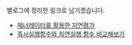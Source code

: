 밸로그에 정리한 링크로 남기겠습니다.
- [제너레이터를 활용한 지연평가](https://velog.io/@boyeon_jeong/%EC%A0%9C%EB%84%88%EB%A0%88%EC%9D%B4%ED%84%B0%EB%A5%BC-%ED%99%9C%EC%9A%A9%ED%95%9C-%EC%A7%80%EC%97%B0%ED%8F%89%EA%B0%80)
- [즉시실행함수와 지연실행 함수 비교해보기
](https://velog.io/@boyeon_jeong/%EC%A6%89%EC%8B%9C%EC%8B%A4%ED%96%89%ED%95%A8%EC%88%98%EC%99%80-%EC%A7%80%EC%97%B0%EC%8B%A4%ED%96%89-%ED%95%A8%EC%88%98-%EB%B9%84%EA%B5%90%ED%95%B4%EB%B3%B4%EA%B8%B0)
